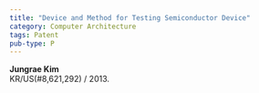 ```yaml
---
title: "Device and Method for Testing Semiconductor Device"
category: Computer Architecture
tags: Patent
pub-type: P
---
```


**Jungrae Kim**<br>
KR/US(#8,621,292) / 2013.

